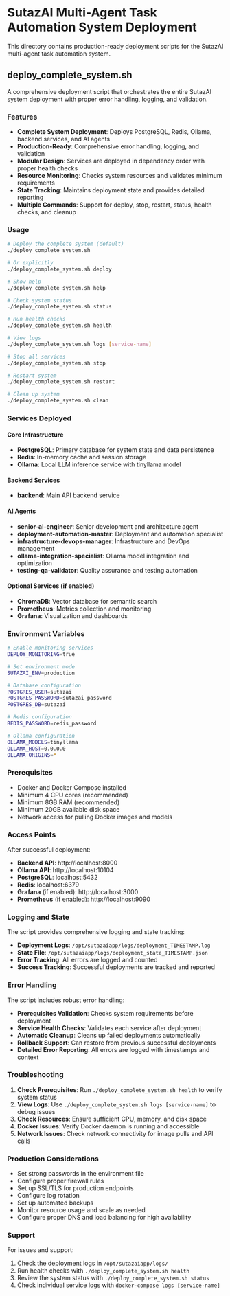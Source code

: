 # SutazAI Multi-Agent Task Automation System Deployment

This directory contains production-ready deployment scripts for the SutazAI multi-agent task automation system.

## deploy_complete_system.sh

A comprehensive deployment script that orchestrates the entire SutazAI system deployment with proper error handling, logging, and validation.

### Features

- **Complete System Deployment**: Deploys PostgreSQL, Redis, Ollama, backend services, and AI agents
- **Production-Ready**: Comprehensive error handling, logging, and validation
- **Modular Design**: Services are deployed in dependency order with proper health checks
- **Resource Monitoring**: Checks system resources and validates minimum requirements
- **State Tracking**: Maintains deployment state and provides detailed reporting
- **Multiple Commands**: Support for deploy, stop, restart, status, health checks, and cleanup

### Usage

```bash
# Deploy the complete system (default)
./deploy_complete_system.sh

# Or explicitly
./deploy_complete_system.sh deploy

# Show help
./deploy_complete_system.sh help

# Check system status
./deploy_complete_system.sh status

# Run health checks
./deploy_complete_system.sh health

# View logs
./deploy_complete_system.sh logs [service-name]

# Stop all services
./deploy_complete_system.sh stop

# Restart system
./deploy_complete_system.sh restart

# Clean up system
./deploy_complete_system.sh clean
```

### Services Deployed

#### Core Infrastructure
- **PostgreSQL**: Primary database for system state and data persistence
- **Redis**: In-memory cache and session storage
- **Ollama**: Local LLM inference service with tinyllama model

#### Backend Services
- **backend**: Main API backend service

#### AI Agents
- **senior-ai-engineer**: Senior development and architecture agent
- **deployment-automation-master**: Deployment and automation specialist
- **infrastructure-devops-manager**: Infrastructure and DevOps management
- **ollama-integration-specialist**: Ollama model integration and optimization
- **testing-qa-validator**: Quality assurance and testing automation

#### Optional Services (if enabled)
- **ChromaDB**: Vector database for semantic search
- **Prometheus**: Metrics collection and monitoring
- **Grafana**: Visualization and dashboards

### Environment Variables

```bash
# Enable monitoring services
DEPLOY_MONITORING=true

# Set environment mode
SUTAZAI_ENV=production

# Database configuration
POSTGRES_USER=sutazai
POSTGRES_PASSWORD=sutazai_password
POSTGRES_DB=sutazai

# Redis configuration
REDIS_PASSWORD=redis_password

# Ollama configuration
OLLAMA_MODELS=tinyllama
OLLAMA_HOST=0.0.0.0
OLLAMA_ORIGINS=*
```

### Prerequisites

- Docker and Docker Compose installed
- Minimum 4 CPU cores (recommended)
- Minimum 8GB RAM (recommended)
- Minimum 20GB available disk space
- Network access for pulling Docker images and models

### Access Points

After successful deployment:

- **Backend API**: http://localhost:8000
- **Ollama API**: http://localhost:10104
- **PostgreSQL**: localhost:5432
- **Redis**: localhost:6379
- **Grafana** (if enabled): http://localhost:3000
- **Prometheus** (if enabled): http://localhost:9090

### Logging and State

The script provides comprehensive logging and state tracking:

- **Deployment Logs**: `/opt/sutazaiapp/logs/deployment_TIMESTAMP.log`
- **State File**: `/opt/sutazaiapp/logs/deployment_state_TIMESTAMP.json`
- **Error Tracking**: All errors are logged and counted
- **Success Tracking**: Successful deployments are tracked and reported

### Error Handling

The script includes robust error handling:

- **Prerequisites Validation**: Checks system requirements before deployment
- **Service Health Checks**: Validates each service after deployment
- **Automatic Cleanup**: Cleans up failed deployments automatically
- **Rollback Support**: Can restore from previous successful deployments
- **Detailed Error Reporting**: All errors are logged with timestamps and context

### Troubleshooting

1. **Check Prerequisites**: Run `./deploy_complete_system.sh health` to verify system status
2. **View Logs**: Use `./deploy_complete_system.sh logs [service-name]` to debug issues
3. **Check Resources**: Ensure sufficient CPU, memory, and disk space
4. **Docker Issues**: Verify Docker daemon is running and accessible
5. **Network Issues**: Check network connectivity for image pulls and API calls

### Production Considerations

- Set strong passwords in the environment file
- Configure proper firewall rules
- Set up SSL/TLS for production endpoints
- Configure log rotation
- Set up automated backups
- Monitor resource usage and scale as needed
- Configure proper DNS and load balancing for high availability

### Support

For issues and support:
1. Check the deployment logs in `/opt/sutazaiapp/logs/`
2. Run health checks with `./deploy_complete_system.sh health`
3. Review the system status with `./deploy_complete_system.sh status`
4. Check individual service logs with `docker-compose logs [service-name]`